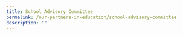 ```yaml
---
title: School Advisory Committee
permalink: /our-partners-in-education/school-advisory-committee
description: ""
---
```

